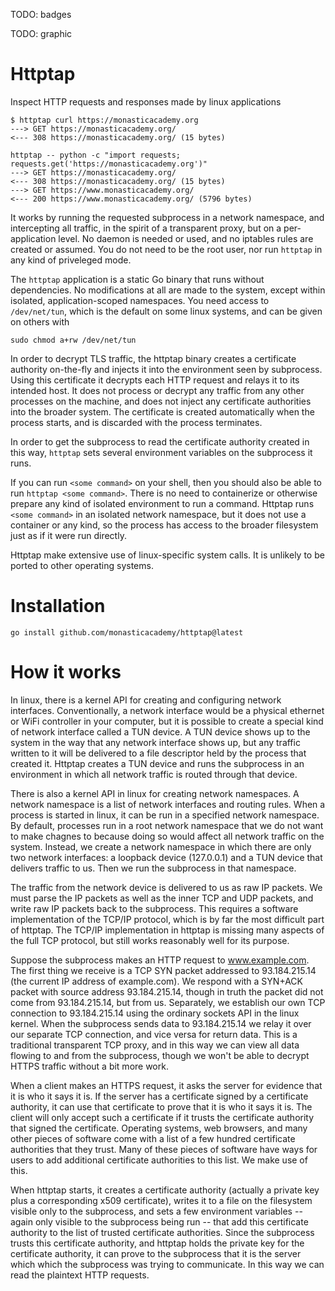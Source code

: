 TODO: badges

TODO: graphic

# Httptap

Inspect HTTP requests and responses made by linux applications

```shell
$ httptap curl https://monasticacademy.org
---> GET https://monasticacademy.org/
<--- 308 https://monasticacademy.org/ (15 bytes)
```

```shell
httptap -- python -c "import requests; requests.get('https://monasticacademy.org')"
---> GET https://monasticacademy.org/
<--- 308 https://monasticacademy.org/ (15 bytes)
---> GET https://www.monasticacademy.org/
<--- 200 https://www.monasticacademy.org/ (5796 bytes)
```

It works by running the requested subprocess in a network namespace, and intercepting all traffic, in the spirit of a transparent proxy, but on a per-application level. No daemon is needed or used, and no iptables rules are created or assumed. You do not need to be the root user, nor run `httptap` in any kind of priveleged mode.

The `httptap` application is a static Go binary that runs without dependencies. No modifications at all are made to the system, except within isolated, application-scoped namespaces. You need access to `/dev/net/tun`, which is the default on some linux systems, and can be given on others with

```shell
sudo chmod a+rw /dev/net/tun
```

In order to decrypt TLS traffic, the httptap binary creates a certificate authority on-the-fly and injects it into the environment seen by subprocess. Using this certificate it decrypts each HTTP request and relays it to its intended host. It does not process or decrypt any traffic from any other processes on the machine, and does not inject any certificate authorities into the broader system. The certificate is created automatically when the process starts, and is discarded with the process terminates.

In order to get the subprocess to read the certificate authority created in this way, `httptap` sets several environment variables on the subprocess it runs.

If you can run `<some command>` on your shell, then you should also be able to run `httptap <some command>`. There is no need to containerize or otherwise prepare any kind of isolated environment to run a command. Httptap runs `<some command>` in an isolated network namespace, but it does not use a container or any kind, so the process has access to the broader filesystem just as if it were run directly.

Httptap make extensive use of linux-specific system calls. It is unlikely to be ported to other operating systems.

# Installation

```shell
go install github.com/monasticacademy/httptap@latest
```

# How it works

In linux, there is a kernel API for creating and configuring network interfaces. Conventionally, a network interface would be a physical ethernet or WiFi controller in your computer, but it is possible to create a special kind of network interface called a TUN device. A TUN device shows up to the system in the way that any network interface shows up, but any traffic written to it will be delivered to a file descriptor held by the process that created it. Httptap creates a TUN device and runs the subprocess in an environment in which all network traffic is routed through that device.

There is also a kernel API in linux for creating network namespaces. A network namespace is a list of network interfaces and routing rules. When a process is started in linux, it can be run in a specified network namespace. By default, processes run in a root network namespace that we do not want to make chagnes to because doing so would affect all network traffic on the system. Instead, we create a network namespace in which there are only two network interfaces: a loopback device (127.0.0.1) and a TUN device that delivers traffic to us. Then we run the subprocess in that namespace.

The traffic from the network device is delivered to us as raw IP packets. We must parse the IP packets as well as the inner TCP and UDP packets, and write raw IP packets back to the subprocess. This requires a software implementation of the TCP/IP protocol, which is by far the most difficult part of httptap. The TCP/IP implementation in httptap is missing many aspects of the full TCP protocol, but still works reasonably well for its purpose.

Suppose the subprocess makes an HTTP request to www.example.com. The first thing we receive is a TCP SYN packet addressed to 93.184.215.14 (the current IP address of example.com). We respond with a SYN+ACK packet with source address 93.184.215.14, though in truth the packet did not come from 93.184.215.14, but from us. Separately, we establish our own TCP connection to 93.184.215.14 using the ordinary sockets API in the linux kernel. When the subprocess sends data to 93.184.215.14 we relay it over our separate TCP connection, and vice versa for return data. This is a traditional transparent TCP proxy, and in this way we can view all data flowing to and from the subprocess, though we won't be able to decrypt HTTPS traffic without a bit more work.

When a client makes an HTTPS request, it asks the server for evidence that it is who it says it is. If the server has a certificate signed by a certificate authority, it can use that certificate to prove that it is who it says it is. The client will only accept such a certificate if it trusts the certificate authority that signed the certificate. Operating systems, web browsers, and many other pieces of software come with a list of a few hundred certificate authorities that they trust. Many of these pieces of software have ways for users to add additional certificate authorities to this list. We make use of this.

When httptap starts, it creates a certificate authority (actually a private key plus a corresponding x509 certificate), writes it to a file on the filesystem visible only to the subprocess, and sets a few environment variables -- again only visible to the subprocess being run -- that add this certificate authority to the list of trusted certificate authorities. Since the subprocess trusts this certificate authority, and httptap holds the private key for the certificate authority, it can prove to the subprocess that it is the server which which the subprocess was trying to communicate. In this way we can read the plaintext HTTP requests.

